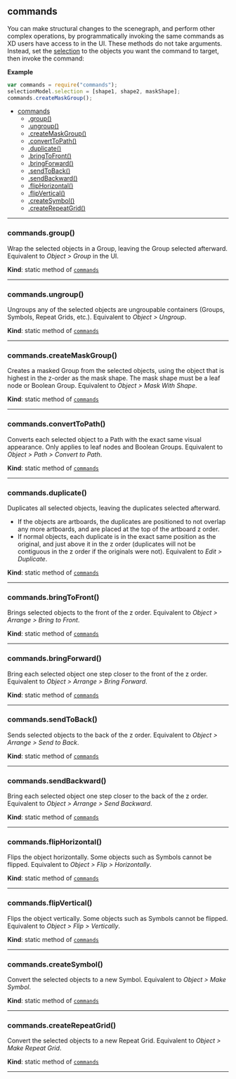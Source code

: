 <a name="module_commands"></a>

## commands
You can make structural changes to the scenegraph, and perform other complex operations, by programmatically invoking the same
commands as XD users have access to in the UI. These methods do not take arguments. Instead, set the [selection](selection.md) to the objects you
want the command to target, then invoke the command:

**Example**  
```js
var commands = require("commands");
selectionModel.selection = [shape1, shape2, maskShape];
commands.createMaskGroup();
```

* [commands](#module_commands)
    * [.group()](#module_commands.group)
    * [.ungroup()](#module_commands.ungroup)
    * [.createMaskGroup()](#module_commands.createMaskGroup)
    * [.convertToPath()](#module_commands.convertToPath)
    * [.duplicate()](#module_commands.duplicate)
    * [.bringToFront()](#module_commands.bringToFront)
    * [.bringForward()](#module_commands.bringForward)
    * [.sendToBack()](#module_commands.sendToBack)
    * [.sendBackward()](#module_commands.sendBackward)
    * [.flipHorizontal()](#module_commands.flipHorizontal)
    * [.flipVertical()](#module_commands.flipVertical)
    * [.createSymbol()](#module_commands.createSymbol)
    * [.createRepeatGrid()](#module_commands.createRepeatGrid)


* * *

<a name="module_commands.group"></a>

### commands.group()
Wrap the selected objects in a Group, leaving the Group selected afterward. Equivalent to _Object > Group_ in the UI.

**Kind**: static method of [<code>commands</code>](#module_commands)  

* * *

<a name="module_commands.ungroup"></a>

### commands.ungroup()
Ungroups any of the selected objects are ungroupable containers (Groups, Symbols, Repeat Grids, etc.). Equivalent to _Object > Ungroup_.

**Kind**: static method of [<code>commands</code>](#module_commands)  

* * *

<a name="module_commands.createMaskGroup"></a>

### commands.createMaskGroup()
Creates a masked Group from the selected objects, using the object that is highest in the z-order as the mask shape.
The mask shape must be a leaf node or Boolean Group. Equivalent to _Object > Mask With Shape_.

**Kind**: static method of [<code>commands</code>](#module_commands)  

* * *

<a name="module_commands.convertToPath"></a>

### commands.convertToPath()
Converts each selected object to a Path with the exact same visual appearance. Only applies to leaf nodes and Boolean Groups.
Equivalent to _Object > Path > Convert to Path_.

**Kind**: static method of [<code>commands</code>](#module_commands)  

* * *

<a name="module_commands.duplicate"></a>

### commands.duplicate()
Duplicates all selected objects, leaving the duplicates selected afterward.
* If the objects are artboards, the duplicates are positioned to not overlap any more artboards, and are placed at the top of the
  artboard z order.
* If normal objects, each duplicate is in the exact same position as the original, and just above it in the z order (duplicates will
  not be contiguous in the z order if the originals were not).
Equivalent to _Edit > Duplicate_.

**Kind**: static method of [<code>commands</code>](#module_commands)  

* * *

<a name="module_commands.bringToFront"></a>

### commands.bringToFront()
Brings selected objects to the front of the z order. Equivalent to _Object > Arrange > Bring to Front_.

**Kind**: static method of [<code>commands</code>](#module_commands)  

* * *

<a name="module_commands.bringForward"></a>

### commands.bringForward()
Bring each selected object one step closer to the front of the z order. Equivalent to _Object > Arrange > Bring Forward_.

**Kind**: static method of [<code>commands</code>](#module_commands)  

* * *

<a name="module_commands.sendToBack"></a>

### commands.sendToBack()
Sends selected objects to the back of the z order. Equivalent to _Object > Arrange > Send to Back_.

**Kind**: static method of [<code>commands</code>](#module_commands)  

* * *

<a name="module_commands.sendBackward"></a>

### commands.sendBackward()
Bring each selected object one step closer to the back of the z order. Equivalent to _Object > Arrange > Send Backward_.

**Kind**: static method of [<code>commands</code>](#module_commands)  

* * *

<a name="module_commands.flipHorizontal"></a>

### commands.flipHorizontal()
Flips the object horizontally. Some objects such as Symbols cannot be flipped. Equivalent to _Object > Flip > Horizontally_.

**Kind**: static method of [<code>commands</code>](#module_commands)  

* * *

<a name="module_commands.flipVertical"></a>

### commands.flipVertical()
Flips the object vertically. Some objects such as Symbols cannot be flipped. Equivalent to _Object > Flip > Vertically_.

**Kind**: static method of [<code>commands</code>](#module_commands)  

* * *

<a name="module_commands.createSymbol"></a>

### commands.createSymbol()
Convert the selected objects to a new Symbol. Equivalent to _Object > Make Symbol_.

**Kind**: static method of [<code>commands</code>](#module_commands)  

* * *

<a name="module_commands.createRepeatGrid"></a>

### commands.createRepeatGrid()
Convert the selected objects to a new Repeat Grid. Equivalent to _Object > Make Repeat Grid_.

**Kind**: static method of [<code>commands</code>](#module_commands)  

* * *

